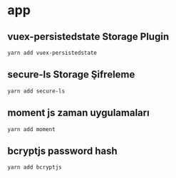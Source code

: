 # app

## vuex-persistedstate Storage Plugin
```
yarn add vuex-persistedstate
```
## secure-ls Storage Şifreleme
```
yarn add secure-ls
```
## moment js zaman uygulamaları
```
yarn add moment 
```
## bcryptjs password hash
```
yarn add bcryptjs 
```
